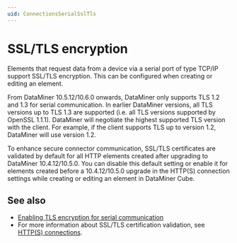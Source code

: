 ```yaml
---
uid: ConnectionsSerialSslTls
---
```


# SSL/TLS encryption

Elements that request data from a device via a serial port of type TCP/IP support SSL/TLS encryption. This can be configured when creating or editing an element.<!-- RN 23462 -->

From DataMiner 10.5.12/10.6.0 onwards<!-- RN 43678 -->, DataMiner only supports TLS 1.2 and 1.3 for serial communication. In earlier DataMiner versions, all TLS versions up to TLS 1.3 are supported (i.e. all TLS versions supported by OpenSSL 1.1.1). DataMiner will negotiate the highest supported TLS version with the client. For example, if the client supports TLS up to version 1.2, DataMiner will use version 1.2.

To enhance secure connector communication, SSL/TLS certificates are validated by default for all HTTP elements created after upgrading to DataMiner 10.4.12/10.5.0<!--RN 40877-->. You can disable this default setting or enable it for elements created before a 10.4.12/10.5.0 upgrade in the HTTP(S) connection settings while creating or editing an element in DataMiner Cube.

## See also

- [Enabling TLS encryption for serial communication](xref:Enabling_TLS_encryption)
- For more information about SSL/TLS certification validation, see [HTTP(S) connections](xref:HTTPS_Connection).
